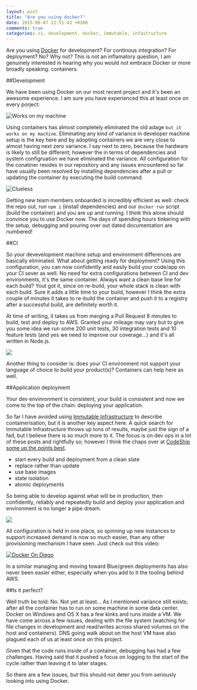 ```yaml
---
layout: post
title: "Are you using docker?"
date: 2015-06-07 22:51:43 +0100
comments: true
categories: ci, development, docker, immutable, infastructure
---
```

Are you using [Docker](https://www.docker.com/) for development? For continous integration? For deployment? No? Why not? This is not an inflamatory question, I am genuinely interested in hearing why you would not embrace Docker or more broadly speaking: containers.

##Development

We have been using Docker on our most recent project and it's been an awesome experience. I am sure you have experienced this at least once on every porject:

![Works on my machine](http://cdn.meme.am/instances/500x/48009108.jpg)

Using containers has almost completely eliminated the old adage `but it works on my machine`. Eliminating any kind of variance in developer machine setup is the key here and by adopting containers we are very close to almost having next zero variance. I say next to zero, because the hardware is likely to still be different; however the in terms of dependencies and system configruation we have eliminated the variance. All configuration for the conatiner resides in our repository and any issues encountered so far have usually been resolved by installing dependencies after a pull or updating the container by executing the build command.

![Clueless](http://cdn.meme.am/instances/500x/55497481.jpg)

Getting new team members onboarded is incredibly efficient as well: check the repo out, run `npm i` (install dependencies) and our `docker run` script (build the container) and you are up and running. I think this alone should convince you to use Docker now. The days of spending hours tinkering with the setup, debugging and pouring over out dated documentation are numbered!

##CI

So your devevelopment machine setup and environment differences are basically eliminated. What about getting ready for deployment? Using this configuration, you can now confidently and easily build your code/app on your CI sever as well. No need for extra configurations between CI and dev environments, it's the same container. Always want a clean base line for each build? Yout got it, since on re-build, your whole stack is clean with each build. Sure it adds a little time to your build, however I think the extra couple of minutes it takes to re-build the container and push it to a registry after a successful build, are definitely worth it. 

At time of writing, it takes us from merging a Pull Request 8 minutes to build, test and deploy to AWS. Granted your mileage may vary but to give you some idea we run some 200 unit tests, 30 integration tests and 10 feature tests (and yes we need to improve our coverage...) and it's all written in Node.js. 

![](http://cdn.meme.am/instances/500x/59833717.jpg)

Another thing to consider is: does your CI environment not support your language of choice to build your product(s)? Containers can help here as well.

##Application deployment

Your dev envinronment is consistent, your build is consistent and now we come to the top of the chain: deploying your application. 

So far I have avoided using [Immutable Infrastructure](https://highops.com/insights/immutable-infrastructure-6-questions-6-experts/) to describe containerisation, but it is another key aspect here. A quick search for Immutable Infrastructure throws up tons of results, maybe just the sign of a fad, but I believe there is so much more to it. The focus is on dev ops in a lot of these posts and rightfully so; however I think the chaps over at [CodeShip some up the points best](https://blog.codeship.com/immutable-infrastructure/). 

* start every build and deployment from a clean slate
* replace rather than update
* use base images
* state isolation
* atomic deployments

So being able to develop against what will be in production, then confidently, reliably and repeatedly build and deploy your application and environment is no longer a pipe dream. 

![](http://www.quickmeme.com/img/91/91937cf37ba5d6727302ec24851b9a1ff46ae5cdaf1578b7bc7dc2c31a7746b5.jpg)

All configuration is held in one place, so spinning up new instances to support increased demand is now so much easier, than any other provisioning mechanism I have seen. Just check out this video:

[![Docker On Diego](http://img.youtube.com/vi/e76a50ZgzxM/0.jpg)](https://www.youtube.com/watch?v=e76a50ZgzxM)

In a similar managing and moving toward Blue/green deployments has also never been easier either, especially when you add to it the tooling behind AWS.

##Is it perfect?

Well truth be told: No. Not yet at least... As I mentioned variance still exists; after all the container has to run on some machine in some data center. Docker on Windows and OS X has a few kinks and runs inside a VM. We have come across a few issues, dealing with the file system (watching for file changes in development and read/writes across shared volumes on the host and containers). DNS going walk about on the host VM have also plagued each of us at least once on this project.

Given that the code runs inside of a container, debugging has had a few challenges. Having said that it pushed a focus on logging to the start of the cycle rather than leaving it to later stages.

So there are a few issues, but this should not deter you from seriously looking into using Docker. 
